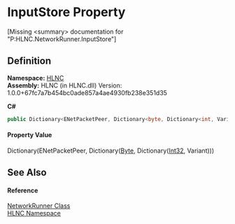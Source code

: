 # InputStore Property


\[Missing &lt;summary&gt; documentation for "P:HLNC.NetworkRunner.InputStore"\]



## Definition
**Namespace:** <a href="N_HLNC">HLNC</a>  
**Assembly:** HLNC (in HLNC.dll) Version: 1.0.0+67fc7a7b454bc0ade857a4ae4930fb238e351d35

**C#**
``` C#
public Dictionary<ENetPacketPeer, Dictionary<byte, Dictionary<int, Variant>>> InputStore { get; }
```



#### Property Value
Dictionary(ENetPacketPeer, Dictionary(<a href="https://learn.microsoft.com/dotnet/api/system.byte" target="_blank" rel="noopener noreferrer">Byte</a>, Dictionary(<a href="https://learn.microsoft.com/dotnet/api/system.int32" target="_blank" rel="noopener noreferrer">Int32</a>, Variant)))

## See Also


#### Reference
<a href="T_HLNC_NetworkRunner">NetworkRunner Class</a>  
<a href="N_HLNC">HLNC Namespace</a>  
